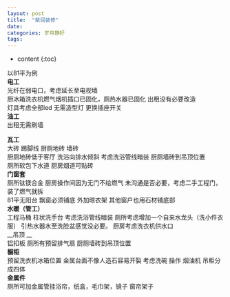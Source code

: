```yaml
---
layout: post
title:  "紫润装修"
date:   
categories: 岁月静好
tags:
---
```


* content
{:toc}


以81平为例  
__电工__  
光纤在弱电口，考虑延长至电视墙   
厨冰箱洗衣机燃气烟机插口已固化，厕热水器已固化 出租没有必要改造  
灯具考虑全部led 无需造型灯  更换插座开关   
__油工__  
出租无需刷墙  





__瓦工__  
大砖 踢脚线 厨厕地砖 墙砖   
厨厕地砖低于客厅 洗浴向排水倾斜 考虑洗浴管线暗装   厨厕墙砖到吊顶位置  
厕所软包下水道  厨房烟道可贴砖  
__门窗套__  
厕所钛镁合金 厨房操作间因为无门不给燃气 未沟通是否必要，考虑二手工程门，装了燃气就拆   
81平无阳台 飘窗必须铺底 外加晾衣架  其他窗户也用石材铺底部  
__水暖（管工）__  
工程马桶 柱状洗手台 考虑洗浴管线暗装 厕所考虑增加一个自来水龙头（洗小件衣服） 引热水器水至洗脸盆感觉没必要。  厨房考虑洗衣机供水口     
__吊顶 __   
铝扣板  厕所有预留排气扇  厨厕墙砖到吊顶位置  
__橱柜__  
预留洗衣机冰箱位置  金属台面不像人造石容易开裂 考虑洗碗 操作 烟油机 吊柜分成四体  
__金属件__  
厕所可加金属管挂浴帘，纸盒，毛巾架，镜子 窗帘架子
